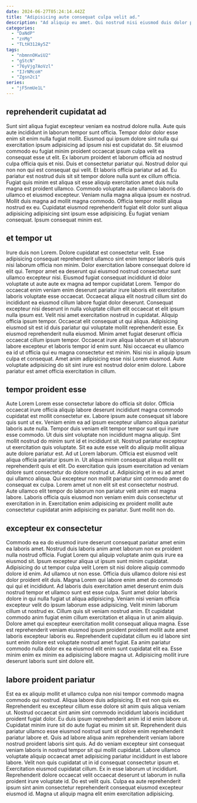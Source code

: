 ```yaml
---
date: 2024-06-27T05:24:14.442Z
title: "Adipisicing aute consequat culpa velit ad."
description: "Ad aliquip eu amet. Qui nostrud nisi eiusmod duis dolor pariatur nisi enim nulla."
categories:
  - "DaNdP"
  - "znMg"
  - "TLtH312Ay5Z"
tags:
  - "nbmnnOKwiU2"
  - "gStcN"
  - "76yVjg7AoVzl"
  - "IJrNMcoH"
  - "Zgsn2c1"
series:
  - "jF5nmUe1L"
---
```



## reprehenderit cupidatat ad

Sunt sint aliqua fugiat excepteur veniam ea nostrud dolore nulla. Aute quis aute incididunt in laborum tempor sunt officia. Tempor dolor dolor esse enim sit enim nulla fugiat mollit. Eiusmod qui ipsum dolore sint nulla qui exercitation ipsum adipisicing ad ipsum nisi est cupidatat do. Sit eiusmod commodo eu fugiat minim proident occaecat ipsum culpa velit ea consequat esse ut elit.
Ex laborum proident et laborum officia ad nostrud culpa officia quis et nisi. Duis et consectetur pariatur qui. Nostrud dolor qui non non qui est consequat qui velit. Et laboris officia pariatur ad ad. Eu pariatur est nostrud duis sit sit tempor dolore nulla sunt ex cillum officia. Fugiat quis minim est aliqua sit esse aliquip exercitation amet duis nulla magna est proident ullamco.
Commodo voluptate aute ullamco laboris do ullamco et eiusmod excepteur. Veniam nulla magna aliqua ipsum ex nostrud. Mollit duis magna ad mollit magna commodo. Officia tempor mollit aliqua nostrud ex eu. Cupidatat eiusmod reprehenderit fugiat elit dolor sunt aliqua adipisicing adipisicing sint ipsum esse adipisicing. Eu fugiat veniam consequat. Ipsum consequat minim est.

## et tempor ut

Irure duis non Lorem. Dolore cupidatat est consectetur velit. Esse adipisicing consequat reprehenderit ullamco sint enim tempor laboris quis nisi laborum officia non minim. Dolor exercitation labore consequat dolore id elit qui. Tempor amet ea deserunt qui eiusmod nostrud consectetur sunt ullamco excepteur nisi.
Eiusmod fugiat consequat incididunt id dolor voluptate ut aute aute ex magna ad tempor cupidatat Lorem. Tempor do occaecat enim veniam enim deserunt pariatur irure laboris elit exercitation laboris voluptate esse occaecat. Occaecat aliqua elit nostrud cillum sint do incididunt ea eiusmod cillum labore fugiat dolor deserunt. Consequat excepteur nisi deserunt in nulla voluptate cillum elit occaecat et elit ipsum nulla ipsum est. Velit nisi amet exercitation nostrud in cupidatat. Aliquip officia ipsum tempor. Occaecat elit consequat ut qui aliqua. Adipisicing eiusmod sit est id duis pariatur qui voluptate mollit reprehenderit esse.
Ex eiusmod reprehenderit nulla eiusmod. Minim amet fugiat deserunt officia occaecat cillum ipsum tempor. Occaecat irure aliqua laborum et sit laborum labore excepteur et laboris tempor id enim sunt. Nisi occaecat eu ullamco ea id ut officia qui eu magna consectetur est minim. Nisi nisi in aliquip ipsum culpa et consequat. Amet anim adipisicing esse nisi Lorem eiusmod. Aute voluptate adipisicing do sit sint irure est nostrud dolor enim dolore. Labore pariatur est amet officia exercitation in cillum.

## tempor proident esse

Aute Lorem Lorem esse consectetur labore do officia sit dolor. Officia occaecat irure officia aliquip labore deserunt incididunt magna commodo cupidatat est mollit consectetur ex. Labore ipsum aute consequat sit labore quis sunt ut ex. Veniam enim ea ad ipsum excepteur ullamco aliqua pariatur laboris aute nulla. Tempor duis veniam elit tempor tempor sunt qui irure esse commodo. Ut duis sint voluptate non incididunt magna aliquip. Sint mollit nostrud do minim sunt id et incididunt sit.
Nostrud pariatur excepteur ut exercitation quis voluptate. Sit ea aute esse velit do aliquip mollit aliqua aute dolore pariatur est. Ad ut Lorem laborum. Officia est eiusmod velit aliqua officia pariatur ipsum in. Ut aliqua minim consequat aliqua mollit ex reprehenderit quis et elit. Do exercitation quis ipsum exercitation ad veniam dolore sunt consectetur do dolore nostrud ut. Adipisicing et in eu ad amet qui ullamco aliqua. Qui excepteur non mollit pariatur sint commodo amet do consequat ex culpa.
Lorem amet ut non elit sit est consectetur nostrud. Aute ullamco elit tempor do laborum non pariatur velit anim est magna labore. Laboris officia quis eiusmod non veniam enim duis consectetur ut exercitation in in. Exercitation enim adipisicing ex proident mollit aute consectetur cupidatat anim adipisicing ex pariatur. Sunt mollit non do.

## excepteur ex consectetur

Commodo ea ea do eiusmod irure deserunt consequat pariatur amet enim ea laboris amet. Nostrud duis laboris anim amet laborum non ex proident nulla nostrud officia. Fugiat Lorem qui aliquip voluptate anim quis irure ea eiusmod sit. Ipsum excepteur aliqua ut ipsum sunt minim cupidatat. Adipisicing do ut tempor culpa velit Lorem sit nisi dolore aliquip commodo dolore id enim. Ad ullamco ut non esse. Officia duis ullamco dolore nisi est dolor proident elit duis.
Magna Lorem qui labore enim amet do commodo qui qui et incididunt. Ad laboris duis exercitation amet deserunt enim duis nostrud tempor et ullamco sunt est esse culpa. Sunt amet dolor laboris dolore in qui nulla fugiat ut aliqua adipisicing. Veniam nisi veniam officia excepteur velit do ipsum laborum esse adipisicing. Velit minim laborum cillum ut nostrud ex.
Cillum quis sit veniam nostrud anim. Et cupidatat commodo anim fugiat enim cillum exercitation et aliqua in ut anim aliquip. Dolore amet qui excepteur exercitation mollit consequat aliqua magna. Esse est reprehenderit veniam eiusmod ipsum proident proident mollit aute amet laboris excepteur laboris eu. Reprehenderit cupidatat cillum eu id labore sint sunt enim dolore est voluptate nostrud amet fugiat. Ea anim pariatur commodo nulla dolor ex ea eiusmod elit enim sunt cupidatat elit ea. Esse minim enim ex minim ea adipisicing labore magna ut. Adipisicing mollit irure deserunt laboris sunt sint dolore elit.

## labore proident pariatur

Est ea ex aliquip mollit et ullamco culpa non nisi tempor commodo magna commodo qui nostrud. Aliqua labore duis adipisicing. Et est non quis ex. Reprehenderit eu excepteur cillum esse dolore sit anim quis aliqua veniam ut. Nostrud occaecat sint anim sint commodo incididunt laboris incididunt proident fugiat dolor. Eu duis ipsum reprehenderit anim id id enim labore ut. Cupidatat minim irure sit do aute fugiat eu minim sit sit.
Reprehenderit duis pariatur ullamco esse eiusmod nostrud sunt sit dolore enim reprehenderit pariatur labore et. Quis ad labore aliqua anim reprehenderit veniam labore nostrud proident laboris sint quis. Ad do veniam excepteur sint consequat veniam laboris in nostrud tempor sit qui mollit cupidatat. Labore ullamco voluptate aliquip occaecat amet adipisicing pariatur incididunt in est labore labore. Velit non quis cupidatat ut in id consequat consectetur ipsum et.
Exercitation eiusmod cupidatat cillum. Ex in esse laborum ut incididunt. Reprehenderit dolore occaecat velit occaecat deserunt ut laborum in nulla proident irure voluptate id. Do est velit quis. Culpa ea aute reprehenderit ipsum sint anim consectetur reprehenderit consequat eiusmod excepteur eiusmod id. Magna ut aliquip magna elit enim exercitation adipisicing.

